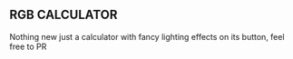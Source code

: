 ## RGB CALCULATOR 
Nothing new just a calculator with fancy lighting effects on its button, feel free to PR
